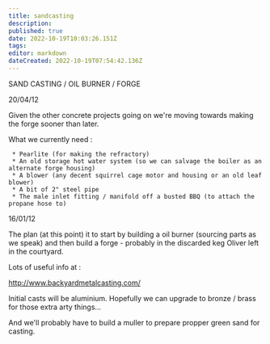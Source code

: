 ```yaml
---
title: sandcasting
description: 
published: true
date: 2022-10-19T10:03:26.151Z
tags: 
editor: markdown
dateCreated: 2022-10-19T07:54:42.136Z
---
```


SAND CASTING / OIL BURNER / FORGE

20/04/12

Given the other concrete projects going on we're moving towards making the forge sooner than later.

What we currently need :

     * Pearlite (for making the refractory)
     * An old storage hot water system (so we can salvage the boiler as an alternate forge housing)
     * A blower (any decent squirrel cage motor and housing or an old leaf blower)
     * A bit of 2" steel pipe
     * The male inlet fitting / manifold off a busted BBQ (to attach the propane hose to)

16/01/12

The plan (at this point) it to start by building a oil burner (sourcing parts as we speak) and then build a forge - probably in the discarded keg Oliver left in the courtyard.

Lots of useful info at :

<http://www.backyardmetalcasting.com/>

Initial casts will be aluminium. Hopefully we can upgrade to bronze / brass for those extra arty things...

And we'll probably have to build a muller to prepare propper green sand for casting.
